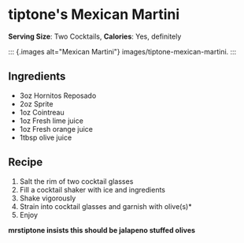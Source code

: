 # tiptone's Mexican Martini

**Serving Size**: Two Cocktails, **Calories**: Yes, definitely

::: {.images alt="Mexican Martini"}
images/tiptone-mexican-martini.
:::

## Ingredients

- 3oz Hornitos Reposado
- 2oz Sprite
- 1oz Cointreau
- 1oz Fresh lime juice
- 1oz Fresh orange juice
- 1tbsp olive juice

## Recipe

1. Salt the rim of two cocktail glasses
2. Fill a cocktail shaker with ice and ingredients
3. Shake vigorously
4. Strain into cocktail glasses and garnish with olive(s)\*
5. Enjoy

**mrstiptone insists this should be jalapeno stuffed olives**
